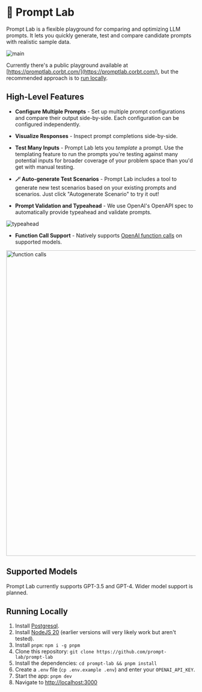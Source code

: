 # 🧪 Prompt Lab 

Prompt Lab is a flexible playground for comparing and optimizing LLM prompts. It lets you quickly generate, test and compare candidate prompts with realistic sample data.

![main](https://github.com/corbt/prompt-lab/assets/176426/bc5ceb5d-b898-4710-8d62-af622c0d2d19)

Currently there's a public playground available at [https://promptlab.corbt.com/](https://promptlab.corbt.com/), but the recommended approach is to [run locally](#running-locally).

## High-Level Features

 - **Configure Multiple Prompts** - Set up multiple prompt configurations and compare their output side-by-side. Each configuration can be configured independently.

 - **Visualize Responses** - Inspect prompt completions side-by-side.

 - **Test Many Inputs** - Prompt Lab lets you *template* a prompt. Use the templating feature to run the prompts you're testing against many potential inputs for broader coverage of your problem space than you'd get with manual testing.

 - **🪄 Auto-generate Test Scenarios** - Prompt Lab includes a tool to generate new test scenarios based on your existing prompts and scenarios. Just click "Autogenerate Scenario" to try it out!

 - **Prompt Validation and Typeahead** - We use OpenAI's OpenAPI spec to automatically provide typeahead and validate prompts.

![typeahead](https://github.com/corbt/prompt-lab/assets/176426/d475d88e-473a-4e7d-b20a-a1e7ed097c3e)

 - **Function Call Support** - Natively supports [OpenAI function calls](https://openai.com/blog/function-calling-and-other-api-updates) on supported models.

<img width="811" alt="function calls" src="https://github.com/corbt/prompt-lab/assets/176426/48ad13fe-af2f-4294-bf32-62015597fd9b">

## Supported Models
Prompt Lab currently supports GPT-3.5 and GPT-4. Wider model support is planned.

## Running Locally

1. Install [Postgresql](https://www.postgresql.org/download/).
2. Install [NodeJS 20](https://nodejs.org/en/download/current) (earlier versions will very likely work but aren't tested).
3. Install `pnpm`: `npm i -g pnpm`
4. Clone this repository: `git clone https://github.com/prompt-lab/prompt-lab`
5. Install the dependencies: `cd prompt-lab && pnpm install`
6. Create a `.env` file (`cp .env.example .env`) and enter your `OPENAI_API_KEY`.
7. Start the app: `pnpm dev`
8. Navigate to [http://localhost:3000](http://localhost:3000)
